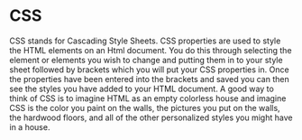 # **CSS**

CSS stands for Cascading Style Sheets. CSS properties are used to style the HTML elements on an Html document. You do this through selecting the element or elements you wish to change and putting them in to your style sheet followed by brackets which you will put your CSS properties in. Once the properties have been entered into the brackets and saved you can then see the styles you have added to your HTML document. A good way to think of CSS is to imagine HTML as an empty colorless house and imagine CSS is the color you paint on the walls, the pictures you put on the walls, the hardwood floors, and all of the other personalized styles you might have in a house.



